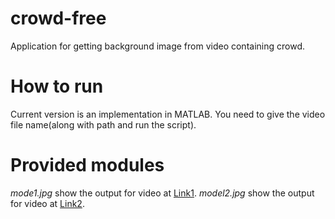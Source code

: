 # crowd-free
Application for getting background image from video containing crowd.

# How to run
Current version is an implementation in MATLAB. You need to give the video file name(along with path and run the script).

# Provided modules
*mode1.jpg* show the output for video at [Link1](http://ak5.picdn.net/shutterstock/videos/18586895/preview/stock-footage-street-traffic-in-hong-kong-timelapse-people-crowd-at-pedestian-cars-and-buses-circa.mp4).
*model2.jpg* show the output for video at [Link2](https://youtu.be/gIhpVhce4s0).

